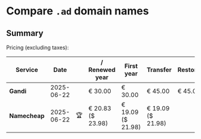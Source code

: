 # Compare `.ad` domain names

## Summary

Pricing (excluding taxes):

| Service | Date |  | / Renewed year | First year | Transfer | Restoration |
|--|--|--|--|--|--|--|
| **Gandi** | 2025-06-22 |  | € 30.00 | € 30.00 | € 45.00 | € 45.00 |
| **Namecheap** | 2025-06-22 | 🏆 | € 20.83<br>($ 23.98) | € 19.09<br>($ 21.98) | € 19.09<br>($ 21.98) |  |
